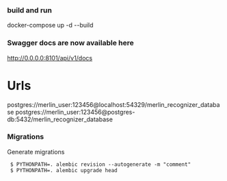 ### build and run 
docker-compose up -d --build 

### Swagger docs are now available here
http://0.0.0.0:8101/api/v1/docs






# Urls 

postgres://merlin_user:123456@localhost:54329/merlin_recognizer_database
postgres://merlin_user:123456@postgres-db:5432/merlin_recognizer_database

### Migrations 
Generate migrations 
```
 $ PYTHONPATH=. alembic revision --autogenerate -m "comment"
 $ PYTHONPATH=. alembic upgrade head
```
### 


